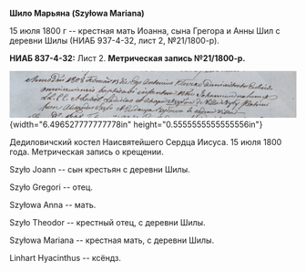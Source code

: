 **Шило Марьяна (Szyłowa Mariana)**

15 июля 1800 г -- крестная мать Иоанна, сына Грегора и Анны Шил с
деревни Шилы (НИАБ 937-4-32, лист 2, №21/1800-р).

**НИАБ 837-4-32:** Лист 2. **Метрическая запись №21/1800-р.**

![](./media/e40200b393d1e462fd4d853c64031e7438e10c57.png){width="6.496527777777778in"
height="0.5555555555555556in"}

Дедиловичский костел Наисвятейшего Сердца Иисуса. 15 июля 1800 года.
Метрическая запись о крещении.

Szyło Joann -- сын крестьян с деревни Шилы.

Szyło Gregori -- отец.

Szyłowa Anna -- мать.

Szyło Theodor -- крестный отец, с деревни Шилы.

Szyłowa Mariana -- крестная мать, с деревни Шилы.

Linhart Hyacinthus -- ксёндз.
